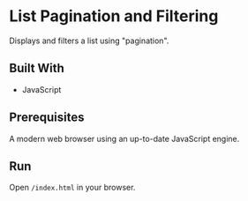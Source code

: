 # List Pagination and Filtering
Displays and filters a list using "pagination".

## Built With
* JavaScript

## Prerequisites
A modern web browser using an up-to-date JavaScript engine.

## Run
Open `/index.html` in your browser.
